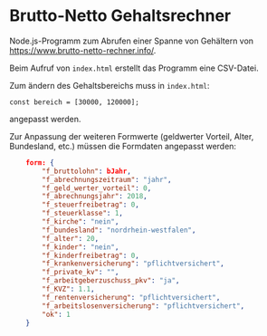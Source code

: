 # Brutto-Netto Gehaltsrechner

Node.js-Programm zum Abrufen einer Spanne von Gehältern von 
https://www.brutto-netto-rechner.info/.

Beim Aufruf von ```index.html``` erstellt das Programm eine CSV-Datei.

Zum ändern des Gehaltsbereichs muss in ```index.html```:

```const bereich = [30000, 120000];```

angepasst werden.

Zur Anpassung der weiteren Formwerte (geldwerter Vorteil, Alter, Bundesland, etc.) müssen die Formdaten angepasst werden:

``` json
    form: {
        "f_bruttolohn": bJahr,
        "f_abrechnungszeitraum": "jahr",
        "f_geld_werter_vorteil": 0,
        "f_abrechnungsjahr": 2018,
        "f_steuerfreibetrag": 0,
        "f_steuerklasse": 1,
        "f_kirche": "nein",
        "f_bundesland": "nordrhein-westfalen",
        "f_alter": 20,
        "f_kinder": "nein",
        "f_kinderfreibetrag": 0,
        "f_krankenversicherung": "pflichtversichert",
        "f_private_kv": "",
        "f_arbeitgeberzuschuss_pkv": "ja",
        "f_KVZ": 1.1,
        "f_rentenversicherung": "pflichtversichert",
        "f_arbeitslosenversicherung": "pflichtversichert",
        "ok": 1
    }
```
